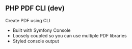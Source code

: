 ## PHP PDF CLI (dev)
Create PDF using CLI
- Built with Symfony Console
- Loosely coupled so you can use multiple PDF libraries
- Styled console output